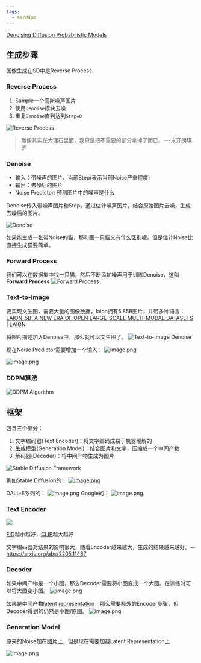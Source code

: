 ```yaml
---
tags:
  - ai/ddpm
---
```

[Denoising Diffusion Probabilistic Models](https://arxiv.org/abs/2006.11239)

## 生成步骤

图像生成在SD中是Reverse Process.
### Reverse Process
1. Sample一个高斯噪声图片
2. 使用`Denoise`模块去噪
3. 重复`Denoise`直到达到`Step=0`

![Reverse Process](https://pic-1257412153.cos.ap-nanjing.myqcloud.com/images/2024/04/09/20240409125831-b3994d.png)

> 雕像其实在大理石里面，我只是把不需要的部分拿掉了而已。---米开朗琪罗

### Denoise

- 输入：带噪声的图片、当前Step(表示当前Noise严重程度)
- 输出：去噪后的图片
- Noise Predictor: 预测图片中的噪声是什么

Denoise传入带噪声图片和Step，通过估计噪声图片，结合原始图片去噪，生成去噪后的图片。

![Denoise](https://pic-1257412153.cos.ap-nanjing.myqcloud.com/images/2024/04/09/20240409130138-1bb33f.png)

如果能生成一张带Noise的猫，那和画一只猫又有什么区别呢。但是估计Noise比直接生成猫要简单。
### Forward Process
我们可以在数据集中找一只猫，然后不断添加噪声用于训练Denoise，这叫**Forward Process**
![Forward Process](https://pic-1257412153.cos.ap-nanjing.myqcloud.com/images/2024/04/09/20240409130612-d08944.png)


### Text-to-Image
要实现文生图，需要大量的图像数据，laion拥有5.85B图片，并带多种语言：[LAION-5B: A NEW ERA OF OPEN LARGE-SCALE MULTI-MODAL DATASETS | LAION](https://laion.ai/blog/laion-5b/)

将图片描述加入Denoise中，那么就可以文生图了。
![Text-to-Image Denoise](https://pic-1257412153.cos.ap-nanjing.myqcloud.com/images/2024/04/09/20240409131902-5e60af.png)

现在Noise Predictor需要增加一个输入：
![image.png](https://pic-1257412153.cos.ap-nanjing.myqcloud.com/images/2024/04/09/20240409132024-ae98ad.png)


![image.png](https://pic-1257412153.cos.ap-nanjing.myqcloud.com/images/2024/04/09/20240409132045-52bb57.png)

 ### DDPM算法
 ![DDPM Algorithm](https://pic-1257412153.cos.ap-nanjing.myqcloud.com/images/2024/04/09/20240409132116-9de0bf.png)

## 框架

包含三个部分：
1. 文字编码器(Text Encoder)：将文字编码成易于机器理解的
2. 生成模型(Generation Model)：结合图片和文字，压缩成一个中间产物
3. 解码器(Decoder)：将中间产物生成为图片

![Stable Diffusion Framework](https://pic-1257412153.cos.ap-nanjing.myqcloud.com/images/2024/04/09/20240409132335-8c1b95.png)

例如Stable Diffusion的：
[![image.png](https://pic-1257412153.cos.ap-nanjing.myqcloud.com/images/2024/04/09/20240409132454-3aa747.png)](https://arxiv.org/abs/2112.10752)

DALL-E系列的：
![image.png](https://pic-1257412153.cos.ap-nanjing.myqcloud.com/images/2024/04/09/20240409132905-01b2e3.png)
Google的：
![image.png](https://pic-1257412153.cos.ap-nanjing.myqcloud.com/images/2024/04/09/20240409132950-11d5ca.png)

### Text Encoder


![](https://pic-1257412153.cos.ap-nanjing.myqcloud.com/images/2024/04/09/20240409133018-ebeeb5.png)

[FID](FID.md)越小越好，[CLIP](CLIP.md)越大越好

文字编码器对结果的影响很大，随着Encoder越来越大，生成的结果越来越好。--<https://arxiv.org/abs/2205.11487>
### Decoder
如果中间产物是一个小图，那么Decoder需要将小图变成一个大图。在训练时可以将大图变小图。
![image.png](https://pic-1257412153.cos.ap-nanjing.myqcloud.com/images/2024/04/09/20240409140047-ab21c3.png)


如果是中间产物[latent representation](latent%20representation.md)，那么需要额外的Encoder步骤，但Decoder得到的仍然是小图/原图。
![image.png](https://pic-1257412153.cos.ap-nanjing.myqcloud.com/images/2024/04/09/20240409140029-f9f079.png)


### Generation Model

原来的Noise加在图片上，但是现在需要加载Latent Representation上

![image.png](https://pic-1257412153.cos.ap-nanjing.myqcloud.com/images/2024/04/09/20240409141715-626ec0.png)





































